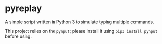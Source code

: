 # pyreplay
A simple script written in Python 3 to simulate typing multiple commands.

This project relies on the `pynput`; please install it using `pip3 install pynput` before using.

